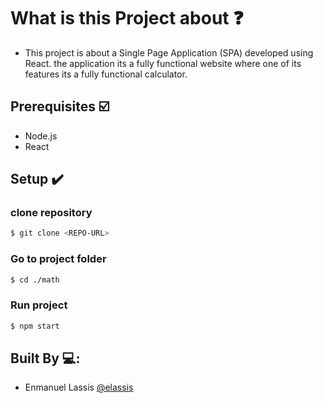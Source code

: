 # What is this Project about ❓
* This project is about a Single Page Application (SPA) developed using React. the application its a fully functional website where one of its features its a fully functional calculator.


## Prerequisites ☑️
- Node.js
- React

## Setup ✔️
### clone repository
```bash
$ git clone <REPO-URL>
```
### Go to project folder
```bash
$ cd ./math
```
### Run project
```bash
$ npm start
```
## Built By 💻:
- Enmanuel Lassis [@elassis](https://github.com/elassis)
